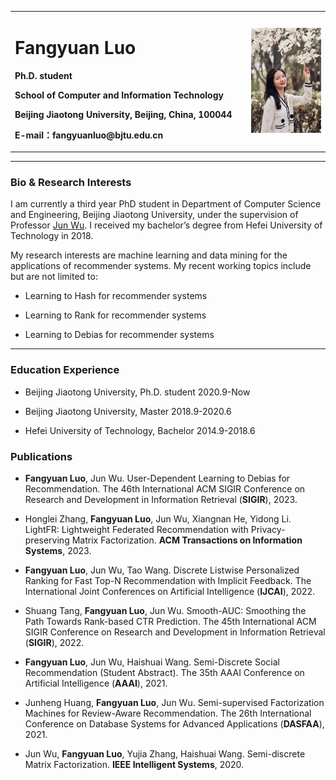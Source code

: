 <div>
<table border="0">
  <tr>
    <td width="75%">
      <h1>Fangyuan Luo</h1>
      <p><b>Ph.D. student</b></p>
      <p><b>School of Computer and Information Technology</b></p>
      <p><b>Beijing Jiaotong University, Beijing, China, 100044</b></p>
      <p><b>E-mail：fangyuanluo@bjtu.edu.cn</b></p>
    </td>
    <td width="25%">
      <img src="/FangyuanLuo.jpg" width="100%">
    </td>
  </tr>
</table>
</div>

---

### Bio & Research Interests
I am currently a third year PhD student in Department of Computer Science and Engineering, Beijing Jiaotong University, under the supervision of Professor [Jun Wu](http://faculty.bjtu.edu.cn/8620/). I received my bachelor’s degree from Hefei University of Technology in 2018.

My research interests are machine learning and data mining for the applications of recommender systems. My recent working topics include but are not limited to:

- Learning to Hash for recommender systems

- Learning to Rank for recommender systems

- Learning to Debias for recommender systems

---

### Education Experience

- Beijing Jiaotong University, Ph.D. student	2020.9-Now

- Beijing Jiaotong University, Master	2018.9-2020.6
  
- Hefei University of Technology, Bachelor	2014.9-2018.6


### Publications

- **Fangyuan Luo**, Jun Wu. User-Dependent Learning to Debias for Recommendation. The 46th International ACM SIGIR Conference on Research and Development in Information Retrieval (**SIGIR**), 2023.

- Honglei Zhang, **Fangyuan Luo**, Jun Wu, Xiangnan He, Yidong Li. LightFR: Lightweight Federated Recommendation with Privacy-preserving Matrix Factorization. **ACM Transactions on Information Systems**, 2023.

- **Fangyuan Luo**, Jun Wu, Tao Wang. Discrete Listwise Personalized Ranking for Fast Top-N Recommendation with Implicit Feedback. The International Joint Conferences on Artificial Intelligence (**IJCAI**), 2022.

- Shuang Tang, **Fangyuan Luo**, Jun Wu. Smooth-AUC: Smoothing the Path Towards Rank-based CTR Prediction. The 45th International ACM SIGIR Conference on Research and Development in Information Retrieval (**SIGIR**), 2022.

- **Fangyuan Luo**, Jun Wu, Haishuai Wang. Semi-Discrete Social Recommendation (Student Abstract). The 35th AAAI Conference on Artificial Intelligence (**AAAI**), 2021.

- Junheng Huang, **Fangyuan Luo**, Jun Wu. Semi-supervised Factorization Machines for Review-Aware Recommendation. The 26th International Conference on Database Systems for Advanced Applications (**DASFAA**), 2021.

- Jun Wu, **Fangyuan Luo**, Yujia Zhang, Haishuai Wang. Semi-discrete Matrix Factorization. **IEEE Intelligent Systems**, 2020.


